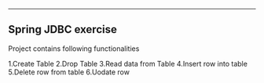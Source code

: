 -----------------------------------------------------------------------			
****Spring JDBC exercise****
-----------------------------------------------------------------------

Project contains following functionalities

1.Create Table
2.Drop Table
3.Read data from Table
4.Insert row into table
5.Delete row from table
6.Uodate row
 
